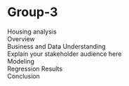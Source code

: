 # Group-3
Housing analysis\
Overview\
Business and Data Understanding\
Explain your stakeholder audience here\
Modeling\
Regression Results\
Conclusion
